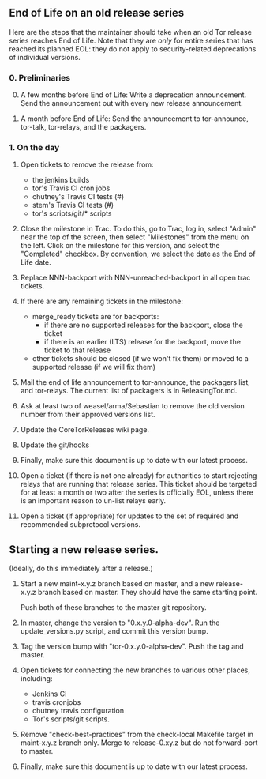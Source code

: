 

End of Life on an old release series
------------------------------------

Here are the steps that the maintainer should take when an old Tor release
series reaches End of Life.  Note that they are _only_ for entire series that
has reached its planned EOL: they do not apply to security-related
deprecations of individual versions.

### 0. Preliminaries

0. A few months before End of Life:
   Write a deprecation announcement.
   Send the announcement out with every new release announcement.

1. A month before End of Life:
   Send the announcement to tor-announce, tor-talk, tor-relays, and the
   packagers.

### 1. On the day

1. Open tickets to remove the release from:
   - the jenkins builds
   - tor's Travis CI cron jobs
   - chutney's Travis CI tests (#)
   - stem's Travis CI tests (#)
   - tor's scripts/git/* scripts

2. Close the milestone in Trac. To do this, go to Trac, log in,
   select "Admin" near the top of the screen, then select "Milestones" from
   the menu on the left.  Click on the milestone for this version, and
   select the "Completed" checkbox. By convention, we select the date as
   the End of Life date.

3. Replace NNN-backport with NNN-unreached-backport in all open trac tickets.

4. If there are any remaining tickets in the milestone:
     - merge_ready tickets are for backports:
       - if there are no supported releases for the backport, close the ticket
       - if there is an earlier (LTS) release for the backport, move the ticket
         to that release
     - other tickets should be closed (if we won't fix them) or moved to a
       supported release (if we will fix them)

5. Mail the end of life announcement to tor-announce, the packagers list,
   and tor-relays. The current list of packagers is in ReleasingTor.md.

6. Ask at least two of weasel/arma/Sebastian to remove the old version
   number from their approved versions list.

7. Update the CoreTorReleases wiki page.

8. Update the git/hooks

9. Finally, make sure this document is up to date with our latest
   process.

10. Open a ticket (if there is not one already) for authorities to
    start rejecting relays that are running that release series.
    This ticket should be targeted for at least a month or two
    after the series is officially EOL, unless there is an important
    reason to un-list relays early.

11. Open a ticket (if appropriate) for updates to the set of
    required and recommended subprotocol versions.

Starting a new release series.
------------------------------

(Ideally, do this immediately after a release.)

1. Start a new maint-x.y.z branch based on master, and a new
   release-x.y.z branch based on master. They should have the same
   starting point.

   Push both of these branches to the master git repository.

2. In master, change the version to "0.x.y.0-alpha-dev". Run the
   update_versions.py script, and commit this version bump.

3. Tag the version bump with "tor-0.x.y.0-alpha-dev". Push the tag
   and master.

4. Open tickets for connecting the new branches to various other
   places, including:

    - Jenkins CI
    - travis cronjobs
    - chutney travis configuration
    - Tor's scripts/git scripts.

5. Remove "check-best-practices" from the check-local Makefile
   target in maint-x.y.z branch only. Merge to release-0.xy.z but do
   not forward-port to master.

6. Finally, make sure this document is up to date with our latest
   process.
